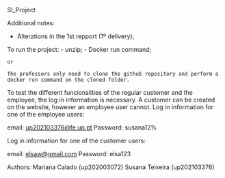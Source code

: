 SI_Project

Additional notes:
- Alterations in the 1st repport (1º delivery);

To run the project:
    - unzip;
    - Docker run command;

    or

    The professors only need to clone the github repository and perform a docker run command on the cloned folder.

To test the different funcionalities of the regular customer and the employee, the log in information is necessary. A customer can be created on the website, however an employee user cannot.
Log in information for one of the employee users:

email: up202103376@fe.up.pt
Password: susana12%

Log in information for one of the customer users:

email: elsaw@gmail.com
Password: elsa123


Authors:
Mariana Calado (up202003072)
Susana Teixeira (up202103376)

